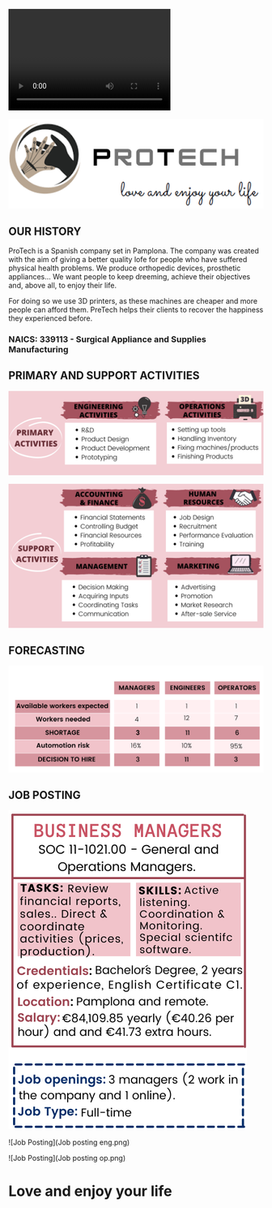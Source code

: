 <video src="Protech..mp4" width="320" height="200" controls preload></video>

![Logo.](Logo..PNG)

## OUR HISTORY 

ProTech is a Spanish company set in Pamplona. The company was created with the aim of giving a better quality lofe for people who have suffered physical health problems. We produce orthopedic devices, prosthetic appliances... We want people to keep dreeming, achieve their objectives and, above all, to enjoy their life.

For doing so we use 3D printers, as these machines are cheaper and more people can afford them. PreTech helps their clients to recover the happiness they experienced before.

### NAICS: 339113 - Surgical Appliance and Supplies Manufacturing 


## PRIMARY AND SUPPORT ACTIVITIES
![Primary activities](Primary.png)


![Secondary activities](Secondary2.png)


## FORECASTING 
![Forecasting](Forecasting.png)


## JOB POSTING 
![Job Posting](Manager.png) 


![Job Posting](Job posting eng.png) 


![Job Posting](Job posting op.png)

# Love and enjoy your life 
